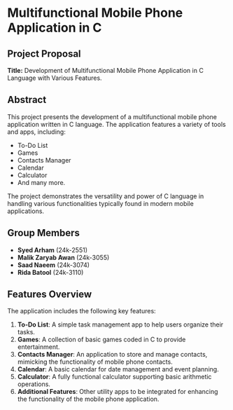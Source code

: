 # Multifunctional Mobile Phone Application in C

## Project Proposal

**Title:** Development of Multifunctional Mobile Phone Application in C Language with Various Features.

## Abstract
This project presents the development of a multifunctional mobile phone application written in C language. The application features a variety of tools and apps, including:
- To-Do List
- Games
- Contacts Manager
- Calendar
- Calculator
- And many more.

The project demonstrates the versatility and power of C language in handling various functionalities typically found in modern mobile applications.

## Group Members
- **Syed Arham** (24k-2551)
- **Malik Zaryab Awan** (24k-3055)
- **Saad Naeem** (24k-3074)
- **Rida Batool** (24k-3110)

## Features Overview
The application includes the following key features:
1. **To-Do List**: A simple task management app to help users organize their tasks.
2. **Games**: A collection of basic games coded in C to provide entertainment.
3. **Contacts Manager**: An application to store and manage contacts, mimicking the functionality of mobile phone contacts.
4. **Calendar**: A basic calendar for date management and event planning.
5. **Calculator**: A fully functional calculator supporting basic arithmetic operations.
6. **Additional Features**: Other utility apps to be integrated for enhancing the functionality of the mobile phone application.

